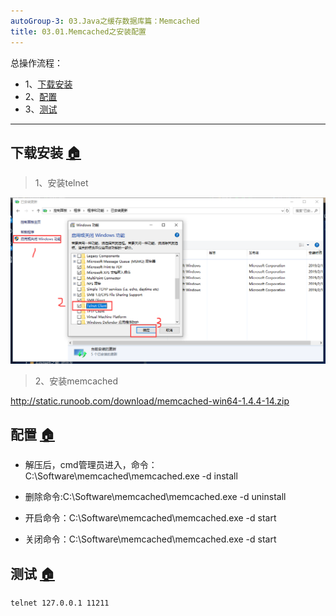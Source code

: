 ```yaml
---
autoGroup-3: 03.Java之缓存数据库篇：Memcached
title: 03.01.Memcached之安装配置
---
```


总操作流程：
- 1、[下载安装](#memcached-01)
- 2、[配置](#memcached-02)
- 3、[测试](#memcached-03)

***

## 下载安装 <a name="memcached-01" href="#" >:house:</a>

> 1、安装telnet

![](./image/03.01-1.png)

> 2、安装memcached

http://static.runoob.com/download/memcached-win64-1.4.4-14.zip



## 配置 <a name="memcached-02" href="#" >:house:</a>

- 解压后，cmd管理员进入，命令：C:\Software\memcached\memcached.exe -d install

- 删除命令:C:\Software\memcached\memcached.exe -d uninstall

- 开启命令：C:\Software\memcached\memcached.exe -d start

- 关闭命令：C:\Software\memcached\memcached.exe -d start

## 测试 <a name="memcached-03" href="#" >:house:</a>

```shell
telnet 127.0.0.1 11211
```
